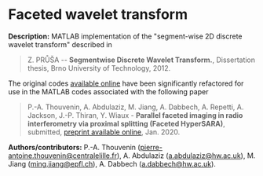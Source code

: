 # Faceted wavelet transform

**Description:** MATLAB implementation of the "segment-wise 2D discrete wavelet transform" described in

> Z. PRŮŠA -- <strong>Segmentwise Discrete Wavelet Transform.</strong>, Dissertation thesis, Brno University of Technology, 2012. 

The original codes [available online](https://www.utko.fekt.vut.cz/~rajmic/segwt/index_en.html) have been significantly refactored for use in the MATLAB codes associated with the following paper

>P.-A. Thouvenin, A. Abdulaziz, M. Jiang, A. Dabbech, A. Repetti, A. Jackson, J.-P. Thiran, Y. Wiaux -
<strong>Parallel faceted imaging in radio interferometry via proximal splitting (Faceted HyperSARA)</strong>, submitted, <a href="https://researchportal.hw.ac.uk/en/publications/parallel-faceted-imaging-in-radio-interferometry-via-proximal-spl">preprint available online</a>, Jan. 2020.  

**Authors/contributors:** P.-A. Thouvenin (pierre-antoine.thouvenin@centralelille.fr), A. Abdulaziz (a.abdulaziz@hw.ac.uk), M. Jiang (ming.jiang@epfl.ch), A. Dabbech (a.dabbech@hw.ac.uk).
